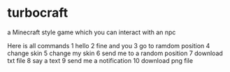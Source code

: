 # turbocraft
a Minecraft style game which you can interact with  an npc



Here is all commands
1 hello
2 fine and you
3 go to ramdom position
4 change skin
5 change my skin
6 send me to a random position
7 download txt file
8 say a text
9 send me a notification
10 download png file
